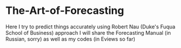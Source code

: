 # The-Art-of-Forecasting
Here I try to predict things accurately
using Robert Nau (Duke's Fuqua School of Business) approach
I will share the Forecasting Manual (in Russian, sorry) as well as my codes (in Eviews so far)
